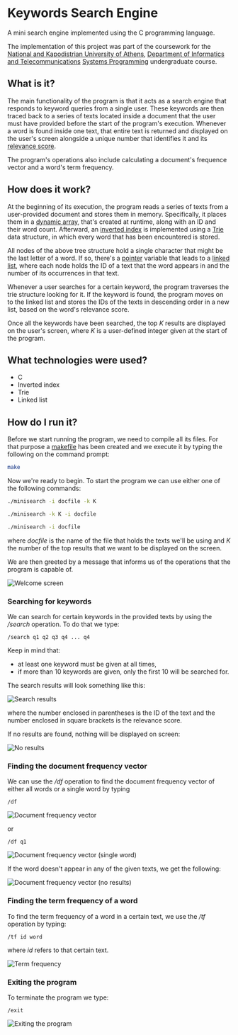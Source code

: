 # Keywords Search Engine

A mini search engine implemented using the C programming language. 

The implementation of this project was part of the coursework for the [National and Kapodistrian University of Athens](https://en.uoa.gr/), [Department of Informatics and Telecommunications](https://www.di.uoa.gr/en) [Systems Programming](http://cgi.di.uoa.gr/~antoulas/k24/) undergraduate course.

## What is it?

The main functionality of the program is that it acts as a search engine that responds to keyword queries from a single user. These keywords are then traced back to a series of texts located inside a document that the user must have provided before the start of the program's execution. Whenever a word is found inside one text, that entire text is returned and displayed on the user's screen alongside a unique number that identifies it and its [relevance score](https://en.wikipedia.org/wiki/Okapi_BM25).

The program's operations also include calculating a document's frequence vector and a word's term frequency.

## How does it work?

At the beginning of its execution, the program reads a series of texts from a user-provided document and stores them in memory. Specifically, it places them in a [dynamic array](https://en.wikipedia.org/wiki/Dynamic_array), that's created at runtime, along with an ID and their word count. Afterward, an [inverted index](https://en.wikipedia.org/wiki/Inverted_index) is implemented using a [Trie](https://en.wikipedia.org/wiki/Trie) data structure, in which every word that has been encountered is stored. 

All nodes of the above tree structure hold a single character that might be the last letter of a word. If so, there's a [pointer](https://en.wikipedia.org/wiki/Pointer_(computer_programming)) variable that leads to a [linked list](https://en.wikipedia.org/wiki/Linked_list), where each node holds the ID of a text that the word appears in and the number of its occurrences in that text.

Whenever a user searches for a certain keyword, the program traverses the trie structure looking for it. If the keyword is found, the program moves on to the linked list and stores the IDs of the texts in descending order in a new list, based on the word's relevance score.

Once all the keywords have been searched, the top *K* results are displayed on the user's screen, where *K* is a user-defined integer given at the start of the program.

## What technologies were used?

- C
- Inverted index
- Trie
- Linked list

## How do I run it?

Before we start running the program, we need to compile all its files. For that purpose a [makefile](https://en.wikipedia.org/wiki/Makefile) has been created and we execute it by typing the following on the command prompt:

```bash
make
```

 Now we're ready to begin. To start the program we can use either one of the following commands:

```bash
./minisearch -i docfile -k K
```

```bash
./minisearch -k K -i docfile
```

```bash
./minisearch -i docfile
```

where *docfile* is the name of the file that holds the texts we'll be using and *K* the number of the top results that we want to be displayed on the screen.

We are then greeted by a message that informs us of the operations that the program is capable of.

![Welcome screen](https://github.com/frinipanteliadi/Keywords-Search-Engine/blob/master/Images/Welcome%20screen.png)

### Searching for keywords

We can search for certain keywords in the provided texts by using the */search* operation. To do that we type:

```
/search q1 q2 q3 q4 ... q4
```

Keep in mind that:

- at least one keyword must be given at all times,
- if more than 10 keywords are given, only the first 10 will be searched for. 



The search results will look something like this:

![Search results](https://github.com/frinipanteliadi/Keywords-Search-Engine/blob/master/Images/Search%20results.png)

where the number enclosed in parentheses is the ID of the text and the number enclosed in square brackets is the relevance score.

If no results are found, nothing will be displayed on screen:

![No results](https://github.com/frinipanteliadi/Keywords-Search-Engine/blob/master/Images/No%20results.png)

### Finding the document frequency vector

We can use the */df* operation to find the document frequency vector of either all words or a single word by typing

```
/df
```

![Document frequency vector](https://github.com/frinipanteliadi/Keywords-Search-Engine/blob/master/Images/Document%20frequency%20vector.png)

or

```
/df q1
```

![Document frequency vector (single word)](https://github.com/frinipanteliadi/Keywords-Search-Engine/blob/master/Images/Document%20frequency%20vector%20(single%20word).png)

If the word doesn't appear in any of the given texts, we get the following:

![Document frequency vector (no results)](https://github.com/frinipanteliadi/Keywords-Search-Engine/blob/master/Images/Document%20frequency%20vector%20(no%20results).png)

### Finding the term frequency of a word

To find the term frequency of a word in a certain text, we use the */tf* operation by typing:

```
/tf id word
```

where *id* refers to that certain text.

![Term frequency](https://github.com/frinipanteliadi/Keywords-Search-Engine/blob/master/Images/Term%20frequency.png)

### Exiting the program

To terminate the program we type:

```
/exit
```

![Exiting the program](https://github.com/frinipanteliadi/Keywords-Search-Engine/blob/master/Images/exit.png)